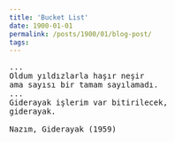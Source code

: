 ```yaml
---
title: 'Bucket List'
date: 1900-01-01
permalink: /posts/1900/01/blog-post/
tags:
---
```


<pre>
...
Oldum yıldızlarla haşır neşir 
ama sayısı bir tamam sayılamadı.
...
Giderayak işlerim var bitirilecek, 
giderayak.

Nazım, Giderayak (1959)
</pre>

